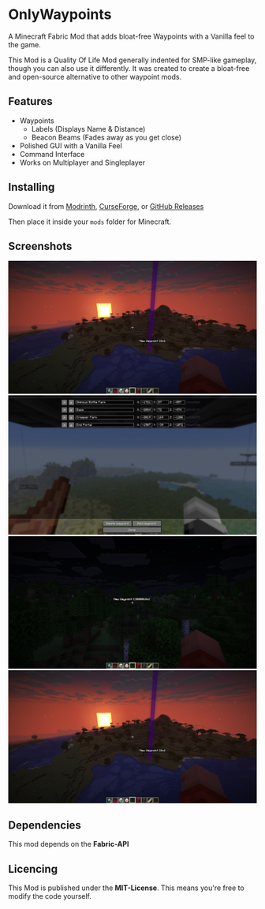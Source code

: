 # OnlyWaypoints
A Minecraft Fabric Mod that adds bloat-free Waypoints with a Vanilla feel to the game.

This Mod is a Quality Of Life Mod generally indented for SMP-like gameplay, though you can also use it differently. It was created to create a bloat-free and open-source alternative to other waypoint mods.

## Features
- Waypoints
  - Labels (Displays Name & Distance)
  - Beacon Beams (Fades away as you  get close)
- Polished GUI with a Vanilla Feel
- Command Interface
- Works on Multiplayer and Singleplayer

## Installing

Download it from [Modrinth](https://modrinth.com/mod/table-of-uncrafting), [CurseForge](https://curseforge.com/minecraft/mc-mods/table-of-uncrafting), or [GitHub Releases](https://github.com/1TheCrazy/TableOfUncrafting/releases)

Then place it inside your `mods` folder for Minecraft.

## Screenshots
![Multiplayer](https://github.com/1TheCrazy/OnlyWaypoints/blob/master/screenshots/close.png)
![Menu](https://github.com/1TheCrazy/OnlyWaypoints/blob/master/screenshots/menu.png)
![Far Away](https://github.com/1TheCrazy/OnlyWaypoints/blob/master/screenshots/far_away.png)
![Close](https://github.com/1TheCrazy/OnlyWaypoints/blob/master/screenshots/close.png)

## Dependencies
This mod depends on the **Fabric-API**

## Licencing
This Mod is published under the **MIT-License**. This means you're free to modify the code yourself.
